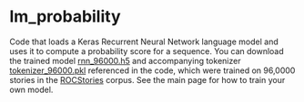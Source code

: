 # lm_probability
Code that loads a Keras Recurrent Neural Network language model and uses it to compute a probability score for a sequence. You can download the trained model [rnn_96000.h5](https://drive.google.com/file/d/0B6gWqMAiVWPXQnZ4eG5ka0ZYTW8/view?usp=sharing) and accompanying tokenizer [tokenizer_96000.pkl](https://drive.google.com/open?id=0B6gWqMAiVWPXVXBPOG1EbG42d0E) referenced in the code, which were trained on 96,0000 stories in the [ROCStories](http://cs.rochester.edu/nlp/rocstories/) corpus. See the main page for how to train your own model.
